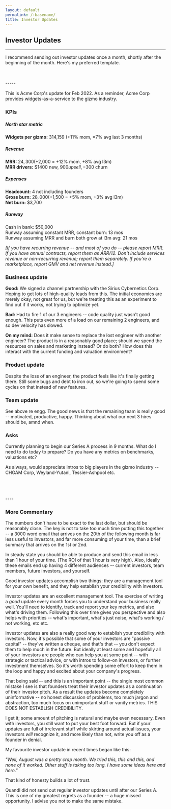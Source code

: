 ```yaml
---
layout: default
permalink: /:basename/
title: Investor Updates
---
```

## Investor Updates

----

I recommend sending out investor updates once a month, shortly after the beginning of the month.  Here's my preferred template.  

<br/>
<br/>
-----

This is Acme Corp's update for Feb 2022.  As a reminder, Acme Corp provides widgets-as-a-service to the gizmo industry.


### KPIs


##### North star metric 
**Widgets per gizmo:** 314,159 (+11% mom, =7% avg last 3 months)

##### Revenue
**MRR:** $24,300 (+$2,000 = +12% mom, +8% avg l3m)  
**MRR drivers:** $1400 new, $900 upsell, -$300 churn  

##### Expenses
**Headcount:** 4 not including founders  
**Gross burn:** $28,000 (+$1,500 = +5% mom, +3% avg l3m)  
**Net burn:** $3,700  

##### Runway
Cash in bank: $50,000  
Runway assuming constant MRR, constant burn: 13 mos  
Runway assuming MRR and burn both grow at l3m avg: 21 mos   

*[If you have recurring revenue -- and most of you do -- please report MRR. If you have annual contracts, report them as ARR/12.  Don't include services revenue or non-recurring revenue; report them separately. If you're a marketplace, report GMV and net revenue instead.]*


### Business update

**Good:** We signed a channel partnership with the Sirius Cybernetics Corp.  Hoping to get lots of high-quality leads from this.  The initial economics are merely okay, not great for us, but we're treating this as an experiment to find out if it works, not trying to optimize yet.

**Bad:** Had to fire 1 of our 3 engineers -- code quality just wasn't good enough.  This puts even more of a load on our remaining 2 engineers, and so dev velocity has slowed.  

**On my mind:** Does it make sense to replace the lost engineer with another engineer?  The product is in a reasonably good place; should we spend the resources on sales and marketing instead?  Or do both?  How does this interact with the current funding and valuation environment?

### Product update

Despite the loss of an engineer, the product feels like it's finally getting there.  Still some bugs and debt to iron out, so we're going to spend some cycles on that instead of new features.

### Team update

See above re engg.  The good news is that the remaining team is really good -- motivated, productive, happy.  Thinking about what our next 3 hires should be, amnd when.

### Asks

Currently planning to begin our Series A process in 9 months.  What do I need to do today to prepare?  Do you have any metrics on benchmarks, valuations etc?

As always, would appreciate intros to big players in the gizmo industry -- CHOAM Corp, Weyland-Yutani, Tessier-Ashpool etc.

<br/>
<br/>
<br/>
----

### More Commentary

The numbers don't have to be exact to the last dollar, but should be reasonably close.  The key is not to take too much time putting this together -- a 3000 word email that arrives on the 20th of the following month is far less useful to investors, and far more consuming of your time, than a brief summary that arrives on the 1st or 2nd.  

In steady state you should be able to produce and send this email in less than 1 hour of your time.  (The ROI of that 1 hour is very high).  Also, ideally these emails end up having 4 different audiences -- current investors, team members, future investors, and yourself.   

Good investor updates accomplish two things: they are a management tool for your own benefit, and they help establish your credibility with investors.

Investor updates are an excellent management tool.  The exercise of writing a *good* update every month forces you to understand your business really well.  You'll need to identify, track and report your key metrics, and also what's driving them.  Following this over time gives you perspective and also helps with priorities -- what's important, what's just noise, what's working / not working, etc etc.

Investor updates are also a really good way to establish your credibility with investors.  Now, it's possible that some of your investors are "passive capital" -- they've written a cheque, and that's that -- you don't expect them to help much in the future.  But ideally at least some and hopefully all of your investors are people who can help you at some point -- with strategic or tactical advice, or with intros to follow-on investors, or further investment themselves.  So it's worth spending some effort to keep them in the loop and happy and excited about your company's progress.

That being said -- and this is an important point -- the single most common mistake I see is that founders treat their investor updates as a continuation of their investor pitch.  As a result the updates become completely uninformative -- no honest discussion of problems, too much jargon and abstraction, too much focus on unimportant stuff or vanity metrics.  THIS DOES NOT ESTABLISH CREDIBILITY.

I get it; some amount of pitching is natural and maybe even necessary.  Even with investors, you still want to put your best foot forward.  But if your updates are full of irrelevant stuff while skirting around actual issues, your investors *will* recognize it, and more likely than not, write you off as a founder in denial.  

My favourite investor update in recent times began like this:

*"Well, August was a pretty crap month.  We tried this, this and this, and none of it worked.  Other stuff is taking too long.  I have some ideas here and here."*

That kind of honesty builds a lot of trust.

Quandl did not send out regular investor updates until after our Series A.  This is one of my greatest regrets as a founder -- a huge missed opportunity.  I advise you not to make the same mistake.


<br/>
<br/>



